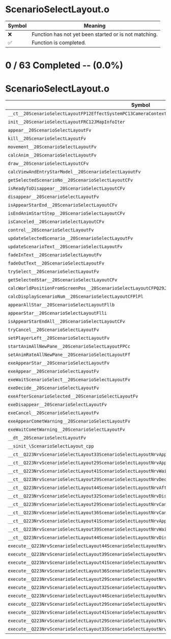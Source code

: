 # ScenarioSelectLayout.o
| Symbol | Meaning 
| ------------- | ------------- 
| :x: | Function has not yet been started or is not matching. 
| :white_check_mark: | Function is completed. 


# 0 / 63 Completed -- (0.0%)
# ScenarioSelectLayout.o
| Symbol | Decompiled? |
| ------------- | ------------- |
| `__ct__20ScenarioSelectLayoutFP12EffectSystemPC13CameraContext` | :x: |
| `init__20ScenarioSelectLayoutFRC12JMapInfoIter` | :x: |
| `appear__20ScenarioSelectLayoutFv` | :x: |
| `kill__20ScenarioSelectLayoutFv` | :x: |
| `movement__20ScenarioSelectLayoutFv` | :x: |
| `calcAnim__20ScenarioSelectLayoutFv` | :x: |
| `draw__20ScenarioSelectLayoutCFv` | :x: |
| `calcViewAndEntryStarModel__20ScenarioSelectLayoutFv` | :x: |
| `getSelectedScenarioNo__20ScenarioSelectLayoutCFv` | :x: |
| `isReadyToDisappear__20ScenarioSelectLayoutCFv` | :x: |
| `disappear__20ScenarioSelectLayoutFv` | :x: |
| `isAppearStarEnd__20ScenarioSelectLayoutCFv` | :x: |
| `isEndAnimStartStep__20ScenarioSelectLayoutCFv` | :x: |
| `isCanceled__20ScenarioSelectLayoutCFv` | :x: |
| `control__20ScenarioSelectLayoutFv` | :x: |
| `updateSelectedScenario__20ScenarioSelectLayoutFv` | :x: |
| `updateScenarioText__20ScenarioSelectLayoutFv` | :x: |
| `fadeInText__20ScenarioSelectLayoutFv` | :x: |
| `fadeOutText__20ScenarioSelectLayoutFv` | :x: |
| `trySelect__20ScenarioSelectLayoutFv` | :x: |
| `getSelectedStar__20ScenarioSelectLayoutCFv` | :x: |
| `calcWorldPositionFromScreenPos__20ScenarioSelectLayoutCFPQ29JGeometry8TVec3<f>RCQ29JGeometry8TVec2<f>f` | :x: |
| `calcDisplayScenarioNum__20ScenarioSelectLayoutCFPlPl` | :x: |
| `appearAllStar__20ScenarioSelectLayoutFllb` | :x: |
| `appearStar__20ScenarioSelectLayoutFlli` | :x: |
| `isAppearStarEndAll__20ScenarioSelectLayoutCFv` | :x: |
| `tryCancel__20ScenarioSelectLayoutFv` | :x: |
| `setPlayerLeft__20ScenarioSelectLayoutFv` | :x: |
| `startAnimAllNewPane__20ScenarioSelectLayoutFPCc` | :x: |
| `setAnimRateAllNewPane__20ScenarioSelectLayoutFf` | :x: |
| `exeAppearStar__20ScenarioSelectLayoutFv` | :x: |
| `exeAppear__20ScenarioSelectLayoutFv` | :x: |
| `exeWaitScenarioSelect__20ScenarioSelectLayoutFv` | :x: |
| `exeDecide__20ScenarioSelectLayoutFv` | :x: |
| `exeAfterScenarioSelected__20ScenarioSelectLayoutFv` | :x: |
| `exeDisappear__20ScenarioSelectLayoutFv` | :x: |
| `exeCancel__20ScenarioSelectLayoutFv` | :x: |
| `exeAppearCometWarning__20ScenarioSelectLayoutFv` | :x: |
| `exeWaitCometWarning__20ScenarioSelectLayoutFv` | :x: |
| `__dt__20ScenarioSelectLayoutFv` | :x: |
| `__sinit_\ScenarioSelectLayout_cpp` | :x: |
| `__ct__Q223NrvScenarioSelectLayout33ScenarioSelectLayoutNrvAppearStarFv` | :x: |
| `__ct__Q223NrvScenarioSelectLayout29ScenarioSelectLayoutNrvAppearFv` | :x: |
| `__ct__Q223NrvScenarioSelectLayout41ScenarioSelectLayoutNrvWaitScenarioSelectFv` | :x: |
| `__ct__Q223NrvScenarioSelectLayout29ScenarioSelectLayoutNrvDecideFv` | :x: |
| `__ct__Q223NrvScenarioSelectLayout44ScenarioSelectLayoutNrvAfterScenarioSelectedFv` | :x: |
| `__ct__Q223NrvScenarioSelectLayout32ScenarioSelectLayoutNrvDisappearFv` | :x: |
| `__ct__Q223NrvScenarioSelectLayout29ScenarioSelectLayoutNrvCancelFv` | :x: |
| `__ct__Q223NrvScenarioSelectLayout36ScenarioSelectLayoutNrvCancelFadeOutFv` | :x: |
| `__ct__Q223NrvScenarioSelectLayout41ScenarioSelectLayoutNrvAppearCometWarningFv` | :x: |
| `__ct__Q223NrvScenarioSelectLayout39ScenarioSelectLayoutNrvWaitCometWarningFv` | :x: |
| `__ct__Q223NrvScenarioSelectLayout44ScenarioSelectLayoutNrvDisappearCometWarningFv` | :x: |
| `execute__Q223NrvScenarioSelectLayout44ScenarioSelectLayoutNrvDisappearCometWarningCFP5Spine` | :x: |
| `execute__Q223NrvScenarioSelectLayout39ScenarioSelectLayoutNrvWaitCometWarningCFP5Spine` | :x: |
| `execute__Q223NrvScenarioSelectLayout41ScenarioSelectLayoutNrvAppearCometWarningCFP5Spine` | :x: |
| `execute__Q223NrvScenarioSelectLayout36ScenarioSelectLayoutNrvCancelFadeOutCFP5Spine` | :x: |
| `execute__Q223NrvScenarioSelectLayout29ScenarioSelectLayoutNrvCancelCFP5Spine` | :x: |
| `execute__Q223NrvScenarioSelectLayout32ScenarioSelectLayoutNrvDisappearCFP5Spine` | :x: |
| `execute__Q223NrvScenarioSelectLayout44ScenarioSelectLayoutNrvAfterScenarioSelectedCFP5Spine` | :x: |
| `execute__Q223NrvScenarioSelectLayout29ScenarioSelectLayoutNrvDecideCFP5Spine` | :x: |
| `execute__Q223NrvScenarioSelectLayout41ScenarioSelectLayoutNrvWaitScenarioSelectCFP5Spine` | :x: |
| `execute__Q223NrvScenarioSelectLayout29ScenarioSelectLayoutNrvAppearCFP5Spine` | :x: |
| `execute__Q223NrvScenarioSelectLayout33ScenarioSelectLayoutNrvAppearStarCFP5Spine` | :x: |
